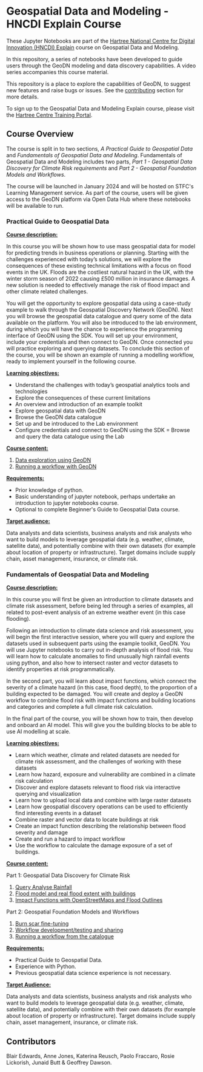 <!--
 Copyright (c) 2024 International Business Machines
 
 This software is released under the MIT License.
 https://opensource.org/licenses/MIT
-->

# Geospatial Data and Modeling - HNCDI Explain Course

These Jupyter Notebooks are part of the [Hartree National Centre for Digital Innovation (HNCDI) Explain](https://www.hartree.stfc.ac.uk/digital-innovation/hartree-national-centre-for-digital-innovation/explain/) course on Geospatial Data and Modeling.

In this repository, a series of notebooks have been developed to guide users through the GeoDN modeling and data discovery capabilities. A video series accompanies this course material.

This repository is a place to explore the capabilities of GeoDN, to suggest new features and raise bugs or issues. See the [contributing](./CONTRIBUTING.md) section for more details. 

To sign up to the Geospatial Data and Modeling Explain course, please visit the [Hartree Centre Training Portal](https://hartreetraining.stfc.ac.uk/moodle/local/hartree/index.php).

## Course Overview

The course is split in to two sections, *A Practical Guide to Geospatial Data* and *Fundamentals of Geospatial Data and Modeling*. Fundamentals of Geospatial Data and Modeling includes two parts, *Part 1 - Geospatial Data Discovery for Climate Risk
requirements* and *Part 2 - Geospatial Foundation Models and Workflows*.

The course will be launched in January 2024 and will be hosted on STFC's Learning Management service. As part of the course, users will be given access to the GeoDN platform via Open Data Hub where these notebooks will be available to run. 

### Practical Guide to Geospatial Data
<u>**Course description:**</u>

In this course you will be shown how to use mass geospatial data for model for predicting trends in business operations or planning. Starting with the challenges experienced with today’s solutions, we will explore the consequences of these existing technical limitations with a focus on flood events in the UK. Floods are the costliest natural hazard in the UK, with the winter storm season of 2022 causing £500 million in insurance damages. A new solution is needed to effectively manage the risk of flood impact and other climate related challenges. 

You will get the opportunity to explore geospatial data using a case-study example to walk through the Geospatial Discovery Network (GeoDN). Next you will browse the geospatial data catalogue and query some of the data available on the platform. You will also be introduced to the lab environment, during which you will have the chance to experience the programming interface of GeoDN using the SDK. You will set up your environment, include your credentials and then connect to GeoDN. Once connected you will practice exploring and querying datasets. To conclude this section of the course, you will be shown an example of running a modelling workflow, ready to implement yourself in the following course. 

<u>**Learning objectives:**</u>

- Understand the challenges with today’s geospatial analytics tools and technologies 
- Explore the consequences of these current limitations 
- An overview and introduction of an example toolkit 
- Explore geospatial data with GeoDN 
- Browse the GeoDN data catalogue 
- Set up and be introduced to the Lab environment 
- Configure credentials and connect to GeoDN using the SDK 
= Browse and query the data catalogue using the Lab 

<u>**Course content:**</u>
1. [Data exploration using GeoDN](./Practical_Guide/1.%20Data%20exploration%20using%20GeoDN.ipynb)
2. [Running a workflow with GeoDN](./Practical_Guide/2.%20Running%20a%20Workflow.ipynb)

<u>**Requirements:**</u>
- Prior knowledge of python. 
- Basic understanding of jupyter notebook, perhaps undertake an introduction to jupyter notebooks course. 
- Optional to complete Beginner's Guide to Geospatial Data course.

<u>**Target audience:**</u>

Data analysts and data scientists, business analysts and risk analysts who want to build models to leverage geospatial data (e.g. weather, climate, satellite data), and potentially combine with their own datasets (for example about location of property or infrastructure). Target domains include supply chain, asset management, insurance, or climate risk.



### Fundamentals of Geospatial Data and Modeling 
<u>**Course description:**</u>

In this course you will first be given an introduction to climate datasets and climate risk assessment, before being led through a series of examples, all related to post-event analysis of an extreme weather event (in this case flooding).  

Following an introduction to climate data science and risk assessment, you will begin the first interactive session, where you will query and explore the datasets used in subsequent parts using the example toolkit, GeoDN. You will use Jupyter notebooks to carry out in-depth analysis of flood risk. You will learn how to calculate anomalies to find unusually high rainfall events using python, and also how to intersect raster and vector datasets to identify properties at risk programmatically. 

In the second part, you will learn about impact functions, which connect the severity of a climate hazard (in this case, flood depth), to the proportion of a building expected to be damaged. You will create and deploy a GeoDN workflow to combine flood risk with impact functions and building locations and categories and complete a full climate risk calculation.  

 In the final part of the course, you will be shown how to train, then develop and onboard an AI model. This will give you the building blocks to be able to use AI modelling at scale. 

<u>**Learning objectives:**</u>

- Learn which weather, climate and related datasets are needed for climate risk assessment, and the challenges of working with these datasets 
- Learn how hazard, exposure and vulnerability are combined in a climate risk calculation 
- Discover and explore datasets relevant to flood risk via interactive querying and visualization 
- Learn how to upload local data and combine with large raster datasets 
- Learn how geospatial discovery operations can be used to efficiently find interesting events in a dataset 
- Combine raster and vector data to locate buildings at risk 
- Create an impact function describing the relationship between flood severity and damage 
- Create and run a hazard to impact workflow 
- Use the workflow to calculate the damage exposure of a set of buildings. 

<u>**Course content:**</u>

Part 1: Geospatial Data Discovery for Climate Risk
1. [Query Analyse Rainfall](./Fundamentals/Part_1/1.%20Query%20Analyse%20Rainfall.ipynb)
2. [Flood model and real flood extent with buildings](./Fundamentals/Part_1/2.%20Intersect%20Building%20Flood.ipynb)
3. [Impact Functions with OpenStreetMaps and Flood Outlines](./Fundamentals/Part_1/3.%20Impact%20Function.ipynb)

Part 2: Geospatial Foundation Models and Workflows
1. [Burn scar fine-tuning](./Fundamentals/Part_2/1.%20Fine%20Tuning.ipynb)
2. [Workflow development/testing and sharing](./Fundamentals/Part_2/2.%20Model%20Onboarding.ipynb)
3. [Running a workflow from the catalogue](./Fundamentals/Part_2/3.%20Running%20Models%20from%20Catalogue.ipynb)

<u>**Requirements:**</u>
- Practical Guide to Geospatial Data. 
- Experience with Python. 
- Previous geospatial data science experience is not necessary.

<u>**Target Audience:**</u>

Data analysts and data scientists, business analysts and risk analysts who want to build models to leverage geospatial data (e.g. weather, climate, satellite data), and potentially combine with their own datasets (for example about location of property or infrastructure). Target domains include supply chain, asset management, insurance, or climate risk.





## Contributors

Blair Edwards, Anne Jones, Katerina Reusch, Paolo Fraccaro, Rosie Lickorish, Junaid Butt & Geoffrey Dawson.
